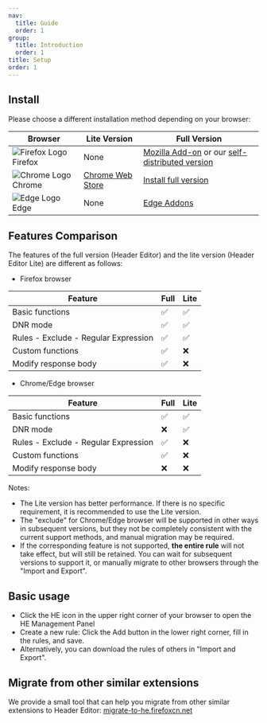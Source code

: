```yaml
---
nav:
  title: Guide
  order: 1
group:
  title: Introduction
  order: 1
title: Setup
order: 1
---
```


## Install

Please choose a different installation method depending on your browser:

| Browser | Lite Version | Full Version |
| --- | --- | --- |
| ![Firefox Logo](https://cdnjs.cloudflare.com/ajax/libs/browser-logos/75.0.1/firefox/firefox_16x16.png) Firefox | None | [Mozilla Add-on](https://addons.mozilla.org/en-US/firefox/addon/header-editor/) or our [self-distributed version](https://github.com/FirefoxBar/HeaderEditor/releases) |
| ![Chrome Logo](https://cdnjs.cloudflare.com/ajax/libs/browser-logos/75.0.1/chrome/chrome_16x16.png) Chrome | [Chrome Web Store](https://chrome.google.com/webstore/detail/header-editor/eningockdidmgiojffjmkdblpjocbhgh) | [Install full version](./install-full-version.en-US.md) |
| ![Edge Logo](https://cdnjs.cloudflare.com/ajax/libs/browser-logos/75.0.1/edge/edge_16x16.png) Edge | None | [Edge Addons](https://microsoftedge.microsoft.com/addons/detail/header-editor/afopnekiinpekooejpchnkgfffaeceko) |

## Features Comparison

The features of the full version (Header Editor) and the lite version (Header Editor Lite) are different as follows:

* Firefox browser

| Feature | Full | Lite |
| --- | --- | --- |
| Basic functions | ✅ | ✅ |
| DNR mode | ✅ | ✅ |
| Rules - Exclude - Regular Expression | ✅ | ✅ |
| Custom functions | ✅ | ❌ |
| Modify response body | ✅ | ❌ |

* Chrome/Edge browser

| Feature | Full | Lite |
| --- | --- | --- |
| Basic functions | ✅ | ✅ |
| DNR mode | ❌ | ✅ |
| Rules - Exclude - Regular Expression | ✅ | ❌ |
| Custom functions | ✅ | ❌ |
| Modify response body | ❌ | ❌ |

Notes:
* The Lite version has better performance. If there is no specific requirement, it is recommended to use the Lite version.
* The "exclude" for Chrome/Edge browser will be supported in other ways in subsequent versions, but they not be completely consistent with the current support methods, and manual migration may be required.
* If the corresponding feature is not supported, **the entire rule** will not take effect, but will still be retained. You can wait for subsequent versions to support it, or manually migrate to other browsers through the "Import and Export".

## Basic usage

* Click the HE icon in the upper right corner of your browser to open the HE Management Panel
* Create a new rule: Click the Add button in the lower right corner, fill in the rules, and save.
* Alternatively, you can download the rules of others in "Import and Export".

## Migrate from other similar extensions

We provide a small tool that can help you migrate from other similar extensions to Header Editor: [migrate-to-he.firefoxcn.net](https://migrate-to-he.firefoxcn.net/index_en.html)
